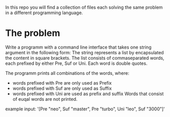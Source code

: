 In this repo you will find a collection of files each solving the same problem in a different programming language.

# The problem

Write a programm with a command line interface that takes one string argument in the following form:
The string represents a list by encapsulated the content in square brackets. The list consists of commaseparated words, each prefixed by
either Pre, Suf or Uni. Each word is double quotes.

The programm prints all combinations of the words, where:
- words prefixed with Pre are only used as Prefix
- words prefixed with Suf are only used as Suffix
- words prefixed with Uni are used as prefix and suffix
Words that consist of euqal words are not printed.

example input: '[Pre "neo", Suf "master", Pre "turbo", Uni "leo", Suf "3000"]'

